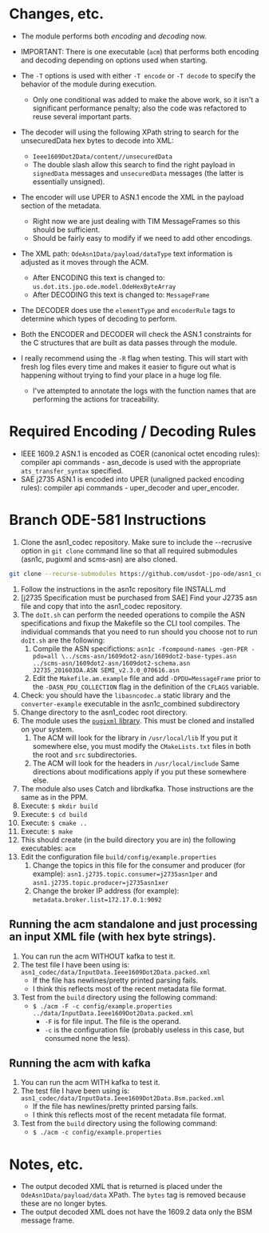 # Changes, etc.

- The module performs both *encoding* and *decoding* now.
- IMPORTANT: There is one executable (`acm`) that performs both encoding and decoding depending on options used when starting.
- The `-T` options is used with either `-T encode` or `-T decode` to specify the behavior of the module during
  execution.

     - Only one conditional was added to make the above work, so it isn't a significant performance penalty; also the
       code was refactored to reuse several important parts.

- The decoder will using the following XPath string to search for the unsecuredData hex bytes to decode into XML:

     - `Ieee1609Dot2Data/content//unsecuredData`
     - The double slash allow this search to find the right payload in `signedData` messages and `unsecuredData`
       messages (the latter is essentially unsigned).

- The encoder will use UPER to ASN.1 encode the XML in the payload section of the metadata.

     - Right now we are just dealing with TIM MessageFrames so this should be sufficient.
     - Should be fairly easy to modify if we need to add other encodings.

- The XML path: `OdeAsn1Data/payload/dataType` text information is adjusted as it moves through the ACM.

     - After ENCODING this text is changed to: `us.dot.its.jpo.ode.model.OdeHexByteArray`
     - After DECODING this text is changed to: `MessageFrame`

- The DECODER does use the `elementType` and `encoderRule` tags to determine which types of decoding to perform.

- Both the ENCODER and DECODER will check the ASN.1 constraints for the C structures that are built as data passes
  through the module.

- I really recommend using the `-R` flag when testing.  This will start with fresh log files every time and makes it
  easier to figure out what is happening without trying to find your place in a huge log file.

     - I've attempted to annotate the logs with the function names that are performing the actions for traceability.

# Required Encoding / Decoding Rules

- IEEE 1609.2 ASN.1 is encoded as COER (canonical octet encoding rules): compiler api commands - asn_decode is used with
  the appropriate `ats_transfer_syntax` specified.
- SAE j2735 ASN.1 is encoded into UPER (unaligned packed encoding rules): compiler api commands - uper_decoder and uper_encoder.

# Branch ODE-581 Instructions

1. Clone the asn1_codec repository. Make sure to include the --recrusive option in `git clone` command line so that all required submodules (asn1c, pugixml and scms-asn) are also cloned.
```bash
git clone --recurse-submodules https://github.com/usdot-jpo-ode/asn1_codec.git
```
1. Follow the instructions in the asn1c repository file INSTALL.md
1. [j2735 Specification must be purchased from SAE] Find your J2735 asn file and copy that into the asn1_codec repository.
1. The `doIt.sh` can perform the needed operations to compile the ASN specifications and fixup the Makefile so the CLI tool compiles. The individual commands that you need to run should you choose not to run `doIt.sh` are the following:
    1. Compile the ASN specifictions: `asn1c -fcompound-names -gen-PER -pdu=all \../scms-asn/1609dot2-asn/1609dot2-base-types.asn  ../scms-asn/1609dot2-asn/1609dot2-schema.asn  J2735_201603DA.ASN SEMI_v2.3.0_070616.asn`
	1. Edit the `Makefile.am.example` file and add `-DPDU=MessageFrame` prior to the `-DASN_PDU_COLLECTION` flag in the definition of the `CFLAGS` variable.
1. Check: you should have the `libasncodec.a` static library and the `converter-example` executable in the asn1c_combined subdirectory 
1. Change directory to the asn1_codec root directory.
1. The module uses the [`pugixml` library](https://pugixml.org).  This must be cloned and installed on your system.
    1. The ACM will look for the library in `/usr/local/lib` If you put it somewhere else, you must modify the
       `CMakeLists.txt` files in both the root and `src` subdirectories.
    1. The ACM will look for the headers in `/usr/local/include` Same directions about modifications apply if you put
       these somewhere else.
1. The module also uses Catch and librdkafka.  Those instructions are the same as in the PPM.
1. Execute: `$ mkdir build`
1. Execute: `$ cd build`
1. Execute: `$ cmake ..`
1. Execute: `$ make`
1. This should create (in the build directory you are in) the following executables: `acm`
1. Edit the configuration file `build/config/example.properties`
    1. Change the topics in this file for the consumer and producer (for example): `asn1.j2735.topic.consumer=j2735asn1per` and `asn1.j2735.topic.producer=j2735asn1xer`
    1. Change the broker IP address (for example): `metadata.broker.list=172.17.0.1:9092`

## Running the acm standalone and just processing an input XML file (with hex byte strings).

1. You can run the acm WITHOUT kafka to test it.
1. The test file I have been using is: `asn1_codec/data/InputData.Ieee1609Dot2Data.packed.xml`
    - If the file has newlines/pretty printed parsing fails.
	- I think this reflects most of the recent metadata file format.
1. Test from the `build` directory using the following command:
    - `$ ./acm -F -c config/example.properties ../data/InputData.Ieee1609Dot2Data.packed.xml`
        - `-F` is for file input.  The file is the operand.
        - `-c` is the configuration file (probably useless in this case, but consumed none the less).

## Running the acm with kafka

1. You can run the acm WITH kafka to test it.
1. The test file I have been using is: `asn1_codec/data/InputData.Ieee1609Dot2Data.Bsm.packed.xml`
    - If the file has newlines/pretty printed parsing fails.
	- I think this reflects most of the recent metadata file format.
1. Test from the `build` directory using the following command:
    - `$ ./acm -c config/example.properties`

# Notes, etc.

- The output decoded XML that is returned is placed under the `OdeAsn1Data/payload/data` XPath.  The `bytes` tag is removed because these are no longer bytes.
- The output decoded XML does not have the 1609.2 data only the BSM message frame.
